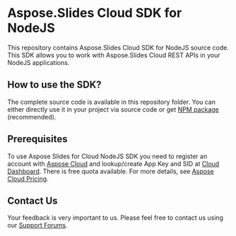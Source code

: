 # Aspose.Slides Cloud SDK for NodeJS
This repository contains Aspose.Slides Cloud SDK for NodeJS source code. This SDK allows you to work with Aspose.Slides Cloud REST APIs in your NodeJS applications.

## How to use the SDK?
The complete source code is available in this repository folder. You can either directly use it in your project via source code or get [NPM package](https://www.npmjs.com/package/asposeslidescloud) (recommended).

## Prerequisites

To use Aspose Slides for Cloud NodeJS SDK you need to register an account with [Aspose Cloud](https://www.aspose.cloud/) and lookup/create App Key and SID at [Cloud Dashboard](https://dashboard.aspose.cloud/#/apps). There is free quota available. For more details, see [Aspose Cloud Pricing](https://purchase.aspose.cloud/pricing).

## Contact Us
Your feedback is very important to us. Please feel free to contact us using our [Support Forums](https://forum.aspose.cloud/c/slides).
